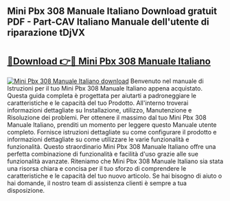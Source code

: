 ## Mini Pbx 308 Manuale Italiano Download gratuit PDF - Part-CAV Italiano Manuale dell'utente di riparazione tDjVX

# <h2><a href="http://dfggskz.blite.top/?on=Mini+Pbx+308+Manuale+Italiano">🔗Download 👉🔴 Mini Pbx 308 Manuale Italiano</a></h2>

[![Mini Pbx 308 Manuale Italiano download](https://i.imgur.com/lujVjoI.png)](http://dfggskz.blite.top/?on=Mini+Pbx+308+Manuale+Italiano)
Benvenuto nel manuale di Istruzioni per il tuo Mini Pbx 308 Manuale Italiano appena acquistato. Questa guida completa è progettata per aiutarti a padroneggiare le caratteristiche e le capacità del tuo Prodotto. All'interno troverai informazioni dettagliate su Installazione, utilizzo, Manutenzione e Risoluzione dei problemi. Per ottenere il massimo dal tuo Mini Pbx 308 Manuale Italiano, prenditi un momento per leggere questo Manuale utente completo. Fornisce istruzioni dettagliate su come configurare il prodotto e informazioni dettagliate su come utilizzare le varie funzionalità e funzionalità. Questo straordinario Mini Pbx 308 Manuale Italiano offre una perfetta combinazione di funzionalità e facilità d'uso grazie alle sue funzionalità avanzate. Riteniamo che Mini Pbx 308 Manuale Italiano sia stata una risorsa chiara e concisa per il tuo sforzo di comprendere le caratteristiche e le capacità del tuo nuovo articolo. Se hai bisogno di aiuto o hai domande, il nostro team di assistenza clienti è sempre a tua disposizione.

